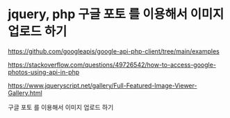 # jquery, php 구글 포토 를 이용해서 이미지 업로드 하기 


https://github.com/googleapis/google-api-php-client/tree/main/examples


https://stackoverflow.com/questions/49726542/how-to-access-google-photos-using-api-in-php 



https://www.jqueryscript.net/gallery/Full-Featured-Image-Viewer-Gallery.html 



구글 포토 를 이용해서 이미지 업로드 하기


